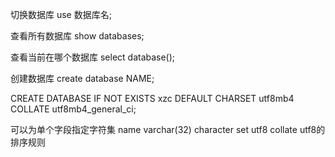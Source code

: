 切换数据库
use 数据库名;

查看所有数据库
show databases;

查看当前在哪个数据库
select database();

创建数据库
create database NAME;

CREATE DATABASE IF NOT EXISTS xzc DEFAULT CHARSET utf8mb4 COLLATE utf8mb4_general_ci;

可以为单个字段指定字符集
name varchar(32) character set utf8 collate utf8的排序规则
